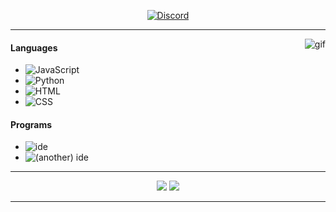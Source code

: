 <p align="center">
    <a href="https://discord.com/users/411704274599542794">
        <img src="https://discord.c99.nl/widget/theme-2/411704274599542794.png" alt="Discord"/>
    </a>
    </p>
    
---

<img alt="gif" src="https://nuggy.space/bruh.nugs.sbs/projects/catto.gif" align="right"/>

#### Languages
- ![JavaScript](https://img.shields.io/badge/-JavaScript-5e79ff)
- ![Python](https://img.shields.io/badge/-Python-5e79ff)
- ![HTML](https://img.shields.io/badge/-HTML-5e79ff)
- ![CSS](https://img.shields.io/badge/-CSS-5e79ff)
#### Programs
- ![ide](https://img.shields.io/badge/-VS_Code-5e79ff)
- ![(another) ide](https://img.shields.io/badge/-Repl.it-5e79ff)
---

<p align="center">
    <a href="https://www.nuggy.space/"><img src="https://img.shields.io/badge/-My_Website-5e79ff?style=flat"/></a>
    <a href="https://denomoves.site/"><img src="https://img.shields.io/badge/-Movie_Website-5e79ff?style=flat"/></a>
</p>

---

